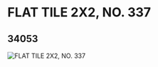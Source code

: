 # FLAT TILE 2X2, NO. 337
## 34053
![FLAT TILE 2X2, NO. 337](https://lc-www-live-s.legocdn.com/media/bricks/5/2/6192746.jpg)